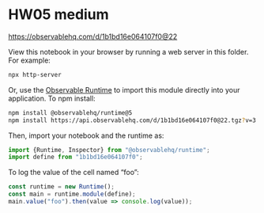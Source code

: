 # HW05 medium

https://observablehq.com/d/1b1bd16e064107f0@22

View this notebook in your browser by running a web server in this folder. For
example:

~~~sh
npx http-server
~~~

Or, use the [Observable Runtime](https://github.com/observablehq/runtime) to
import this module directly into your application. To npm install:

~~~sh
npm install @observablehq/runtime@5
npm install https://api.observablehq.com/d/1b1bd16e064107f0@22.tgz?v=3
~~~

Then, import your notebook and the runtime as:

~~~js
import {Runtime, Inspector} from "@observablehq/runtime";
import define from "1b1bd16e064107f0";
~~~

To log the value of the cell named “foo”:

~~~js
const runtime = new Runtime();
const main = runtime.module(define);
main.value("foo").then(value => console.log(value));
~~~
